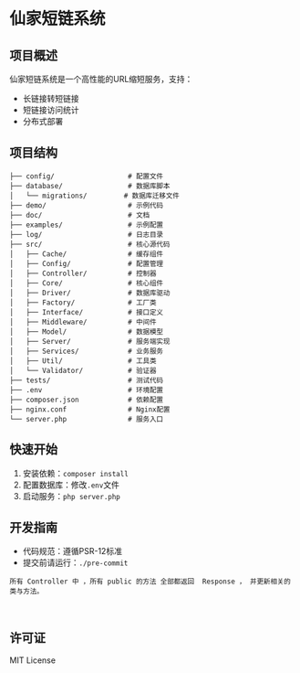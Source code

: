 # 仙家短链系统

## 项目概述
仙家短链系统是一个高性能的URL缩短服务，支持：
- 长链接转短链接
- 短链接访问统计
- 分布式部署

## 项目结构
```
├── config/                  # 配置文件
├── database/                # 数据库脚本
│   └── migrations/         # 数据库迁移文件
├── demo/                    # 示例代码
├── doc/                     # 文档
├── examples/                # 示例配置
├── log/                     # 日志目录
├── src/                     # 核心源代码
│   ├── Cache/               # 缓存组件
│   ├── Config/              # 配置管理
│   ├── Controller/          # 控制器
│   ├── Core/                # 核心组件
│   ├── Driver/              # 数据库驱动
│   ├── Factory/             # 工厂类
│   ├── Interface/           # 接口定义
│   ├── Middleware/          # 中间件
│   ├── Model/               # 数据模型
│   ├── Server/              # 服务端实现
│   ├── Services/            # 业务服务
│   ├── Util/                # 工具类
│   └── Validator/           # 验证器
├── tests/                   # 测试代码
├── .env                     # 环境配置
├── composer.json            # 依赖配置
├── nginx.conf               # Nginx配置
└── server.php               # 服务入口
```

## 快速开始
1. 安装依赖：`composer install`
2. 配置数据库：修改`.env`文件
3. 启动服务：`php server.php`

## 开发指南
- 代码规范：遵循PSR-12标准
- 提交前请运行：`./pre-commit`


```
所有 Controller 中 ，所有 public 的方法 全部都返回  Response ， 并更新相关的类与方法。 



```

## 许可证
MIT License